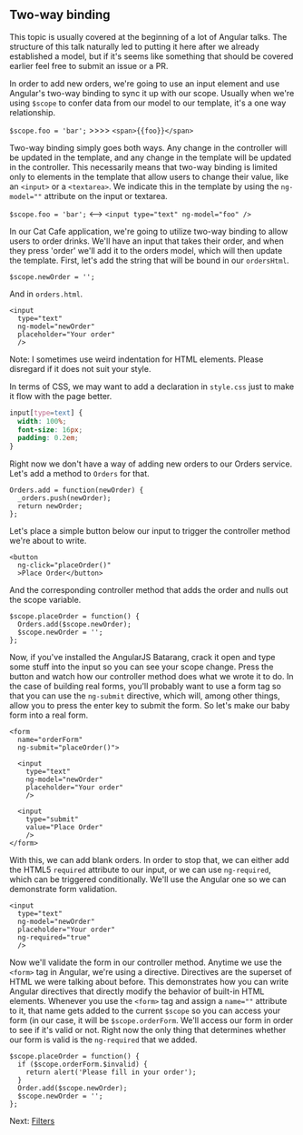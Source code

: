 ## Two-way binding

This topic is usually covered at the beginning of a lot of Angular talks. The structure of this talk naturally led to putting it here after we already established a model, but if it's seems like something that should be covered earlier feel free to submit an issue or a PR.

In order to add new orders, we're going to use an input element and use Angular's two-way binding to sync it up with our scope. Usually when we're using `$scope` to confer data from our model to our template, it's a one way relationship.

`$scope.foo = 'bar';` >>>> `<span>{{foo}}</span>`

Two-way binding simply goes both ways. Any change in the controller will be updated in the template, and any change in the template will be updated in the controller. This necessarily means that two-way binding is limited only to elements in the template that allow users to change their value, like an `<input>` or a `<textarea>`. We indicate this in the template by using the `ng-model=""` attribute on the input or textarea.

`$scope.foo = 'bar';` <--> `<input type="text" ng-model="foo" />`

In our Cat Cafe application, we're going to utilize two-way binding to allow users to order drinks. We'll have an input that takes their order, and when they press 'order' we'll add it to the orders model, which will then update the template. First, let's add the string that will be bound in our `ordersHtml`.

```
$scope.newOrder = '';
```

And in `orders.html`.

```
<input
  type="text"
  ng-model="newOrder"
  placeholder="Your order"
  />
```

Note: I sometimes use weird indentation for HTML elements. Please disregard if it does not suit your style.

In terms of CSS, we may want to add a declaration in `style.css` just to make it flow with the page better.

```css
input[type=text] {
  width: 100%;
  font-size: 16px;
  padding: 0.2em;
}
```

Right now we don't have a way of adding new orders to our Orders service. Let's add a method to `Orders` for that.

```
Orders.add = function(newOrder) {
  _orders.push(newOrder);
  return newOrder;
};
```

Let's place a simple button below our input to trigger the controller method we're about to write.

```
<button
  ng-click="placeOrder()"
  >Place Order</button>
```

And the corresponding controller method that adds the order and nulls out the scope variable.

```
$scope.placeOrder = function() {
  Orders.add($scope.newOrder);
  $scope.newOrder = '';
};
```

Now, if you've installed the AngularJS Batarang, crack it open and type some stuff into the input so you can see your scope change. Press the button and watch how our controller method does what we wrote it to do. In the case of building real forms, you'll probably want to use a form tag so that you can use the `ng-submit` directive, which will, among other things, allow you to press the enter key to submit the form. So let's make our baby form into a real form.

```
<form
  name="orderForm"
  ng-submit="placeOrder()">

  <input
    type="text"
    ng-model="newOrder"
    placeholder="Your order"
    />

  <input
    type="submit"
    value="Place Order"
    />
</form>
```

With this, we can add blank orders. In order to stop that, we can either add the HTML5 `required` attribute to our input, or we can use `ng-required`, which can be triggered conditionally. We'll use the Angular one so we can demonstrate form validation.

```
<input
  type="text"
  ng-model="newOrder"
  placeholder="Your order"
  ng-required="true"
  />
```

Now we'll validate the form in our controller method. Anytime we use the `<form>` tag in Angular, we're using a directive. Directives are the superset of HTML we were talking about before. This demonstrates how you can write Angular directives that directly modify the behavior of built-in HTML elements. Whenever you use the `<form>` tag and assign a `name=""` attribute to it, that name gets added to the current `$scope` so you can access your form (in our case, it will be `$scope.orderForm`. We'll access our form in order to see if it's valid or not. Right now the only thing that determines whether our form is valid is the `ng-required` that we added.

```
$scope.placeOrder = function() {
  if ($scope.orderForm.$invalid) {
    return alert('Please fill in your order');
  }
  Order.add($scope.newOrder);
  $scope.newOrder = '';
};
```

Next: [Filters](7-filters.md)
